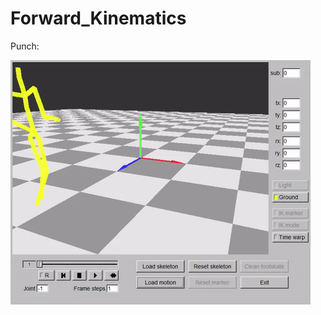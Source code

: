 # Forward_Kinematics

Punch:

![alt text](https://github.com/LYC0320/Forward_Kinematics/blob/master/Example01.gif)
